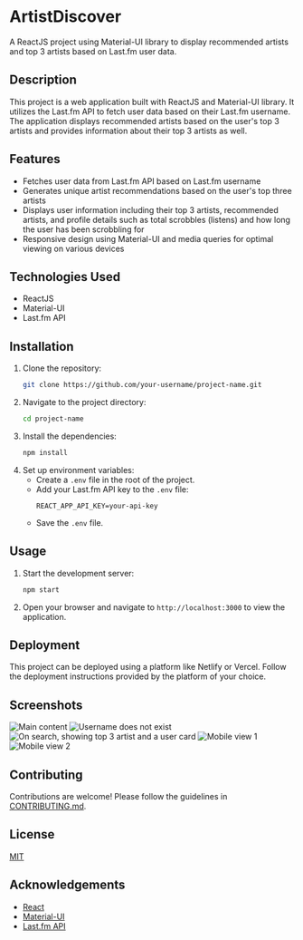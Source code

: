 # ArtistDiscover

A ReactJS project using Material-UI library to display recommended artists and top 3 artists based on Last.fm user data.

## Description

This project is a web application built with ReactJS and Material-UI library. It utilizes the Last.fm API to fetch user data based on their Last.fm username. The application displays recommended artists based on the user's top 3 artists and provides information about their top 3 artists as well.

## Features

- Fetches user data from Last.fm API based on Last.fm username
- Generates unique artist recommendations based on the user's top three artists
- Displays user information including their top 3 artists, recommended artists, and profile details such as total scrobbles (listens) and how long the user has been scrobbling for
- Responsive design using Material-UI and media queries for optimal viewing on various devices

## Technologies Used

- ReactJS
- Material-UI
- Last.fm API

## Installation

1. Clone the repository:
   ```bash
   git clone https://github.com/your-username/project-name.git
   ```
2. Navigate to the project directory:
   ```bash
   cd project-name
   ```
3. Install the dependencies:
   ```bash
   npm install
   ```
4. Set up environment variables:
   - Create a `.env` file in the root of the project.
   - Add your Last.fm API key to the `.env` file:
     ```
     REACT_APP_API_KEY=your-api-key
     ```
   - Save the `.env` file.

## Usage

1. Start the development server:
   ```bash
   npm start
   ```
2. Open your browser and navigate to `http://localhost:3000` to view the application.

## Deployment

This project can be deployed using a platform like Netlify or Vercel. Follow the deployment instructions provided by the platform of your choice.

## Screenshots
![Main content](https://github.com/bakanano/ArtistDiscover/assets/17448534/4ceba7fb-413b-4042-b738-9b62587ffe32)
![Username does not exist](https://github.com/bakanano/ArtistDiscover/assets/17448534/3a97fb3f-ac49-431e-a892-8757c64ea9a2)
![On search, showing top 3 artist and a user card](https://github.com/bakanano/ArtistDiscover/assets/17448534/d17152f8-2504-40e2-bd98-8b4b7a587093)
![Mobile view 1](https://github.com/bakanano/ArtistDiscover/assets/17448534/de5b5525-0efe-46f6-9f60-782ae805bdb9)
![Mobile view 2](https://github.com/bakanano/ArtistDiscover/assets/17448534/26cf8d4d-6f6d-4fae-9851-d7ca3e5aa3c7)



## Contributing

Contributions are welcome! Please follow the guidelines in [CONTRIBUTING.md](CONTRIBUTING.md).

## License

[MIT](LICENSE)

## Acknowledgements
- [React](https://react.dev/)
- [Material-UI](https://material-ui.com/)
- [Last.fm API](https://www.last.fm/api)
